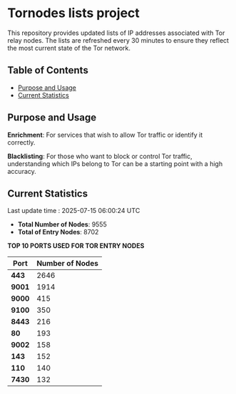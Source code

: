 # Tornodes lists project

This repository provides updated lists of IP addresses associated with Tor relay nodes. The lists are refreshed every 30 minutes to ensure they reflect the most current state of the Tor network.

## Table of Contents

- [Purpose and Usage](#purpose-and-usage)
- [Current Statistics](#current-statistics)


## Purpose and Usage

**Enrichment**: For services that wish to allow Tor traffic or identify it correctly.

**Blacklisting**: For those who want to block or control Tor traffic, understanding which IPs belong to Tor can be a starting point with a high accuracy.

## Current Statistics

Last update time : 2025-07-15 06:00:24 UTC

- **Total Number of Nodes**: 9555
- **Total of Entry Nodes**: 8702

**TOP 10 PORTS USED FOR TOR ENTRY NODES**

| **Port** | **Number of Nodes** |
|------|-----------------|
| **443**   | 2646  |
| **9001**   | 1914  |
| **9000**   | 415  |
| **9100**   | 350  |
| **8443**   | 216  |
| **80**   | 193  |
| **9002**   | 158  |
| **143**   | 152  |
| **110**   | 140  |
| **7430**   | 132  |

